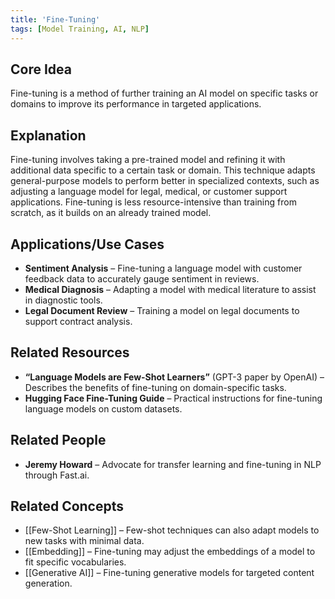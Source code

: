 ```yaml
---
title: 'Fine-Tuning'
tags: [Model Training, AI, NLP]
---
```


## Core Idea
Fine-tuning is a method of further training an AI model on specific tasks or domains to improve its performance in targeted applications.

## Explanation
Fine-tuning involves taking a pre-trained model and refining it with additional data specific to a certain task or domain. This technique adapts general-purpose models to perform better in specialized contexts, such as adjusting a language model for legal, medical, or customer support applications. Fine-tuning is less resource-intensive than training from scratch, as it builds on an already trained model.

## Applications/Use Cases
- **Sentiment Analysis** – Fine-tuning a language model with customer feedback data to accurately gauge sentiment in reviews.
- **Medical Diagnosis** – Adapting a model with medical literature to assist in diagnostic tools.
- **Legal Document Review** – Training a model on legal documents to support contract analysis.

## Related Resources
- **“Language Models are Few-Shot Learners”** (GPT-3 paper by OpenAI) – Describes the benefits of fine-tuning on domain-specific tasks.
- **Hugging Face Fine-Tuning Guide** – Practical instructions for fine-tuning language models on custom datasets.

## Related People
- **Jeremy Howard** – Advocate for transfer learning and fine-tuning in NLP through Fast.ai.

## Related Concepts
- [[Few-Shot Learning]] – Few-shot techniques can also adapt models to new tasks with minimal data.
- [[Embedding]] – Fine-tuning may adjust the embeddings of a model to fit specific vocabularies.
- [[Generative AI]] – Fine-tuning generative models for targeted content generation.
